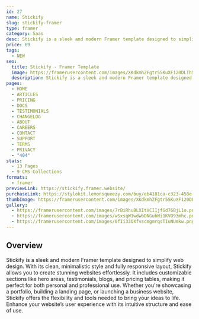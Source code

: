 ```yaml
---
id: 27
name: Stickify
slug: stickify-framer
type: framer
category: Saas
desc: Stickify is a sleek and modern Framer template designed to simplify web design. With its clean, minimalistic style and fully responsive layout, Stickify allows you to create stunning websites effortlessly.
price: 69
tags:
  - NEW
seo:
  title: Stickify - Framer Template
  image: https://framerusercontent.com/images/XKdkmhZFgtr55KuXF120DLTh5i8.jpg?scale-down-to=1024
  description: Stickify is a sleek and modern Framer template designed to simplify web design. With its clean, minimalistic style and fully responsive layout, Stickify allows you to create stunning websites effortlessly.
pages:
  - HOME
  - ARTICLES
  - PRICING
  - DOCS
  - TESTIMONIALS
  - CHANGELOG
  - ABOUT
  - CAREERS
  - CONTACT
  - SUPPORT
  - TERMS
  - PRIVACY
  - "404"
stats:
  - 13 Pages
  - 9 CMS-Collections
formats:
  - framer
previewLink: https://stickify.framer.website/
purchaseLink: https://stylokit.lemonsqueezy.com/buy/eb4181ca-c323-458e-b9f2-cb79c6a49d40
thumbImage: https://framerusercontent.com/images/XKdkmhZFgtr55KuXF120DLTh5i8.jpg?scale-down-to=1024
gallery:
  - https://framerusercontent.com/images/7rBiRhuBLXItVCIIjfGd76BjL1o.png?scale-down-to=1024
  - https://framerusercontent.com/images/wSxsqW1wdwbDNGuhWi1KVO93mhc.png?scale-down-to=1024
  - https://framerusercontent.com/images/0fIi33OXfvscmgmrqsTIuNUmkw.png?scale-down-to=1024
---
```


## Overview

Stickify is a sleek and modern Framer template designed to simplify web design. With its clean, minimalistic style and fully responsive layout, Stickify allows you to create stunning websites effortlessly. It includes customizable sections like hero areas, testimonials, blogs, and pricing tables, making it perfect for both personal and professional use. Whether you're showcasing a portfolio, building a landing page, or launching a business website, Stickify offers the flexibility and tools needed to bring your ideas to life. Enhance your website’s user experience with its intuitive structure and ease of use.
